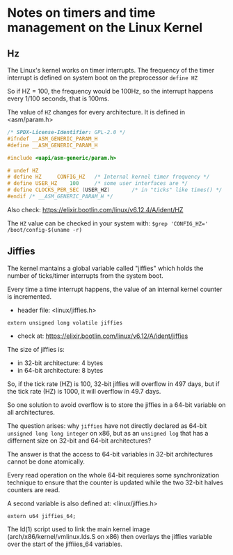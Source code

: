 # Notes on timers and time management on the Linux Kernel


## Hz

The Linux's kernel works on timer interrupts. The frequency of the timer interrupt is defined on system boot on the preprocessor `define HZ`

So if HZ = 100, the frequency would be 100Hz, so the interrupt happens every 1/100 seconds, that is 100ms. 

The value of `HZ` changes for every architecture. It is defined in <asm/param.h> 

```C
/* SPDX-License-Identifier: GPL-2.0 */
#ifndef __ASM_GENERIC_PARAM_H
#define __ASM_GENERIC_PARAM_H

#include <uapi/asm-generic/param.h>

# undef HZ
# define HZ		CONFIG_HZ	/* Internal kernel timer frequency */
# define USER_HZ	100		/* some user interfaces are */
# define CLOCKS_PER_SEC	(USER_HZ)       /* in "ticks" like times() */
#endif /* __ASM_GENERIC_PARAM_H */
```

Also check: https://elixir.bootlin.com/linux/v6.12.4/A/ident/HZ

The `HZ` value can be checked in your system with: `$grep 'CONFIG_HZ=' /boot/config-$(uname -r)` 

## Jiffies

The kernel mantains a global variable called "jiffies" which holds the number of ticks/timer interrupts from the system boot. 

Every time a time interrupt happens, the value of an internal kernel counter is incremented. 

 - header file: <linux/jiffies.h>

```
extern unsigned long volatile jiffies
```

- check at: https://elixir.bootlin.com/linux/v6.12/A/ident/jiffies

The size of jiffies is:
- in 32-bit architecture: 4 bytes
- in 64-bit architecture: 8 bytes

So, if the tick rate (HZ) is 100, 32-bit jiffies will overflow in 497 days, but if the tick rate (HZ) is 1000, it will overflow in 49.7 days. 

So one solution to avoid overflow is to store the jiffies in a 64-bit variable on all architectures. 

The question arises: why `jiffies` have not directly declared as 64-bit `unsigned long long integer` on x86, but as an `unsigned log` that has a differnent size on 32-bit and 64-bit architectures? 

The answer is that the access to 64-bit variables in 32-bit architectures cannot be done atomically. 

Every read operation on the whole 64-bit requieres some synchronization technique to ensure that the counter is updated while the two 32-bit halves counters are read. 

A second variable is also defined at: <linux/jiffies.h>

```
extern u64 jiffies_64;
```

The ld(1) script used to link the main kernel image (arch/x86/kernel/vmlinux.lds.S on x86) then overlays the jiffies variable over the start of the jiffiies_64 variables.

